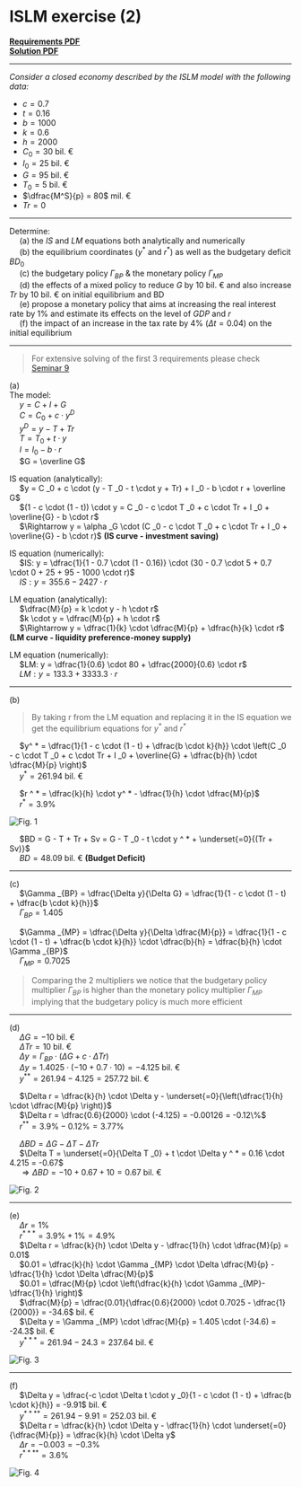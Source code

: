 # ISLM exercise (2)

<ins>[**Requirements PDF**](./seminar%20pdfs/S10.%20ISLM%20Exercise%20Requirements.pdf)  
<ins>[**Solution PDF**](./seminar%20pdfs/S10.%20ISLM%20Exercise%20Solved.pdf)

---
*Consider a closed economy described by the ISLM model with the following data:*  
- $c = 0.7$
- $t = 0.16$
- $b = 1000$
- $k = 0.6$
- $h = 2000$
- $C _0 = 30$ bil. &euro;
- $I _0 = 25$ bil. &euro;
- $G = 95$ bil. &euro;
- $T _0 = 5$ bil. &euro;
- $\dfrac{M^S}{p} = 80$ mil. &euro;
- $Tr = 0$

---

Determine:  
&emsp; (a) the $IS$ and $LM$ equations both analytically and numerically  
&emsp; (b) the equilibrium coordinates ($y ^ *$ and $r ^ *$) as well as the budgetary deficit $BD _0$  
&emsp; (c) the budgetary policy $\Gamma _{BP}$ & the monetary policy $\Gamma _{MP}$  
&emsp; (d) the effects of a mixed policy to reduce $G$ by $10$ bil. &euro; and also increase $Tr$ by $10$ bil. &euro; on initial equilibrium and BD  
&emsp; (e) propose a monetary policy that aims at increasing the real interest rate by $1\%$ and estimate its effects on the level of $GDP$ and $r$  
&emsp; (f) the impact of an increase in the tax rate by 4% ($\Delta t = 0.04$) on the initial equilibrium  

---

> For extensive solving of the first 3 requirements please check [Seminar 9](./09.%20ISLM%20Model%20exercise%20(1).html)

(a)  
The model:  
&emsp; $y = C + I + G$  
&emsp; $C = C _0 + c \cdot y ^D$  
&emsp; $y ^D = y - T + Tr$  
&emsp; $T = T _0 + t \cdot y$  
&emsp; $I = I _0 - b \cdot r$  
&emsp; $G = \overline G$  

IS equation (analytically):  
&emsp; $y = C _0 + c \cdot (y - T _0 - t \cdot y + Tr) + I _0 - b \cdot r + \overline G$  
&emsp; $(1 - c \cdot (1 - t)) \cdot y = C _0 - c \cdot T _0 + c \cdot Tr + I _0 + \overline{G} - b \cdot r$  
&emsp; $\Rightarrow y = \alpha _G \cdot (C _0 - c \cdot T _0 + c \cdot Tr + I _0 + \overline{G} - b \cdot r)$ **(IS curve - investment saving)**  

IS equation (numerically):  
&emsp; $IS: y = \dfrac{1}{1 - 0.7 \cdot (1 - 0.16)} \cdot (30 - 0.7 \cdot 5 + 0.7 \cdot 0 + 25 + 95 - 1000 \cdot r)$  
&emsp; $IS: y = 355.6 - 2427 \cdot r$  

LM equation (analytically):  
&emsp; $\dfrac{M}{p} = k \cdot y - h \cdot r$  
&emsp; $k \cdot y = \dfrac{M}{p} + h \cdot r$  
&emsp; $\Rightarrow y = \dfrac{1}{k} \cdot \dfrac{M}{p} + \dfrac{h}{k} \cdot r$ **(LM curve - liquidity preference-money supply)**  

LM equation (numerically):  
&emsp; $LM: y = \dfrac{1}{0.6} \cdot 80 + \dfrac{2000}{0.6} \cdot r$  
&emsp; $LM: y = 133.3 + 3333.3 \cdot r$  

---

(b)  
> By taking r from the LM equation and replacing it in the IS equation we get the equilibrium equations for $y ^ *$ and $r ^ *$  

&emsp; $y^ * = \dfrac{1}{1 - c \cdot (1 - t) + \dfrac{b \cdot k}{h}} \cdot \left(C _0 - c \cdot T _0 + c \cdot Tr + I _0 + \overline{G} + \dfrac{b}{h} \cdot \dfrac{M}{p} \right)$  
&emsp; $y ^ * = 261.94$ bil. &euro;  

&emsp; $r ^ * = \dfrac{k}{h} \cdot y^ * - \dfrac{1}{h} \cdot \dfrac{M}{p}$  
&emsp; $r ^ * = 3.9\%$  

![Fig. 1](images/S10.%20Fig1.png)

&emsp; $BD = G - T + Tr + Sv = G - T _0 - t \cdot y ^ * + \underset{=0}{(Tr + Sv)}$  
&emsp; $BD = 48.09$ bil. &euro; **(Budget Deficit)**  

---

(c)  
&emsp; $\Gamma _{BP} = \dfrac{\Delta y}{\Delta G} = \dfrac{1}{1 - c \cdot (1 - t) + \dfrac{b \cdot k}{h}}$  
&emsp; $\Gamma _{BP} = 1.405$  

&emsp; $\Gamma _{MP} = \dfrac{\Delta y}{\Delta \dfrac{M}{p}} = \dfrac{1}{1 - c \cdot (1 - t) + \dfrac{b \cdot k}{h}} \cdot \dfrac{b}{h} = \dfrac{b}{h} \cdot \Gamma _{BP}$  
&emsp; $\Gamma _{MP} = 0.7025$  
> Comparing the 2 multipliers we notice that the budgetary policy multiplier $\Gamma _{BP}$ is higher than the monetary policy multiplier $\Gamma _{MP}$ implying that the budgetary policy is much more efficient

---

(d)  
&emsp; $\Delta G = -10$ bil. &euro;  
&emsp; $\Delta Tr = 10$ bil. &euro;  
&emsp; $\Delta y = \Gamma _{BP} \cdot (\Delta G + c \cdot \Delta Tr)$  
&emsp; $\Delta y = 1.4025 \cdot (-10 + 0.7 \cdot 10) = -4.125$ bil. &euro;  
&emsp; $y ^ { * * } = 261.94 - 4.125 = 257.72$ bil. &euro;  

&emsp; $\Delta r = \dfrac{k}{h} \cdot \Delta y - \underset{=0}{\left(\dfrac{1}{h} \cdot \dfrac{M}{p} \right)}$  
&emsp; $\Delta r = \dfrac{0.6}{2000} \cdot (-4.125) = -0.00126 = -0.12\%$  
&emsp; $r ^ { * * } = 3.9\% - 0.12\% = 3.77\%$  

&emsp; $\Delta BD = \Delta G - \Delta T - \Delta Tr$  
&emsp; $\Delta T = \underset{=0}{\Delta T _0} + t \cdot \Delta y ^ * = 0.16 \cdot 4.215 = -0.67$  
&emsp; $\Rightarrow \Delta BD = -10 + 0.67 + 10 = 0.67$ bil. &euro;  

![Fig. 2](images/S10.%20Fig2.png)

---

(e)  
&emsp; $\Delta r = 1\%$  
&emsp; $r ^ { * * * } = 3.9\% + 1\% = 4.9\%$  
&emsp; $\Delta r = \dfrac{k}{h} \cdot \Delta y - \dfrac{1}{h} \cdot \dfrac{M}{p} = 0.01$  
&emsp; $0.01 = \dfrac{k}{h} \cdot \Gamma _{MP} \cdot \Delta \dfrac{M}{p} - \dfrac{1}{h} \cdot \Delta \dfrac{M}{p}$  
&emsp; $0.01 = \dfrac{M}{p} \cdot \left(\dfrac{k}{h} \cdot \Gamma _{MP}- \dfrac{1}{h} \right)$  
&emsp; $\dfrac{M}{p} = \dfrac{0.01}{\dfrac{0.6}{2000} \cdot 0.7025 - \dfrac{1}{2000}} = -34.6$ bil. &euro;  
&emsp; $\Delta y = \Gamma _{MP} \cdot \dfrac{M}{p} = 1.405 \cdot (-34.6) = -24.3$ bil. &euro;  
&emsp; $y ^ { * * * } = 261.94 - 24.3 = 237.64$ bil. &euro;  

![Fig. 3](images/S10.%20Fig3.png)

---

(f)  
&emsp; $\Delta y = \dfrac{-c \cdot \Delta t \cdot y _0}{1 - c \cdot (1 - t) + \dfrac{b \cdot k}{h}} = -9.91$ bil. &euro;  
&emsp; $y ^ { * * * * } = 261.94 - 9.91 = 252.03$ bil. &euro;  
&emsp; $\Delta r = \dfrac{k}{h} \cdot \Delta y - \dfrac{1}{h} \cdot \underset{=0}{\dfrac{M}{p}} = \dfrac{k}{h} \cdot \Delta y$  
&emsp; $\Delta r = -0.003 = -0.3\%$  
&emsp; $r ^ { * * * * } = 3.6\%$  

![Fig. 4](images/S10.%20Fig4.png)